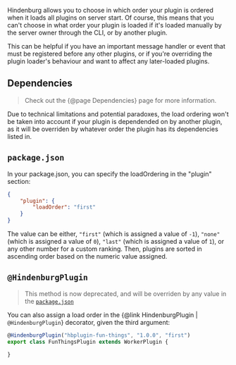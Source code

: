 Hindenburg allows you to choose in which order your plugin is ordered when it loads all plugins on server start. Of course, this means that you can't choose in what order your plugin is loaded if it's loaded manually by the server owner through the CLI, or by another plugin.

This can be helpful if you have an important message handler or event that must be registered before any other plugins, or if you're overriding the plugin loader's behaviour and want to affect any later-loaded plugins.

## Dependencies
> Check out the {@page Dependencies} page for more information.

Due to technical limitations and potential paradoxes, the load ordering won't be taken into account if your plugin is dependended on by another plugin, as it will be overriden by whatever order the plugin has its dependencies listed in.

## `package.json`
In your package.json, you can specify the loadOrdering in the "plugin" section:
```json
{
    "plugin": {
        "loadOrder": "first"
    }
}
```

The value can be either, `"first"` (which is assigned a value of `-1`), `"none"` (which is assigned a value of `0`), `"last"` (which is assigned a value of `1`), or any other number for a custom ranking. Then, plugins are sorted in ascending order based on the numeric value assigned.

## `@HindenburgPlugin`
> This method is now deprecated, and will be overriden by any value in the [`package.json`](#package-json)

You can also assign a load order in the {@link HindenburgPlugin | `@HindenburgPlugin`} decorator, given the third argument:
```ts
@HindenburgPlugin("hbplugin-fun-things", "1.0.0", "first")
export class FunThingsPlugin extends WorkerPlugin {

}
```
